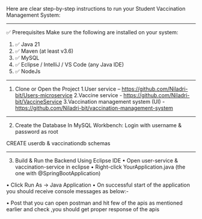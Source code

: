 Here are clear step-by-step instructions to run your Student Vaccination Management System:
________________________________________
✅ Prerequisites
Make sure the following are installed on your system:
1.	✅ Java 21
2.	✅ Maven (at least v3.6)
3.	✅ MySQL 
4.	✅ Eclipse / IntelliJ / VS Code (any Java IDE)
5.	✅ NodeJs
________________________________________
 1. Clone or Open the Project
	1.User service – https://github.com/Niladri-bit/Users-microservice
	2.Vaccine service - https://github.com/Niladri-bit/VaccineService
	3.Vaccination management system (UI) - https://github.com/Niladri-bit/vaccination-management-system
________________________________________
2. Create the Database
In MySQL Workbench:
Login with username & password as root
 
CREATE userdb & vaccinationdb schemas

 
________________________________________
 3. Build & Run the Backend
Using Eclipse IDE
•	Open user-service & vaccination-service in eclipse 
•	Right-click YourApplication.java (the one with @SpringBootApplication)
  

•	Click Run As → Java Application
•	On successful start of the application you should receive console messages as below:-
 
 
•	Post that you can open postman and hit few of the apis as mentioned earlier and check ,you should get proper response of the apis
